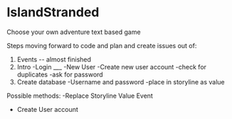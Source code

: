 # IslandStranded
Choose your own adventure text based game

Steps moving forward to code and plan and create issues out of:

1. Events -- almost finished
2. Intro
  -Login ___
  -New User
    -Create new user account
    -check for duplicates
    -ask for password
3. Create database
    -Username and password
    -place in storyline as value
    
 Possible methods:
  -Replace Storyline Value Event
  - Create User account
